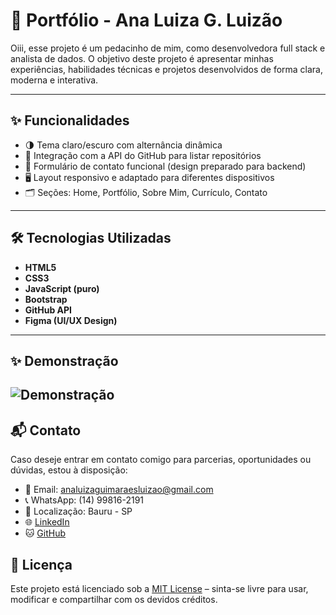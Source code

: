 # 💼 Portfólio - Ana Luiza G. Luizão

Oiii, esse projeto é um pedacinho de mim, como desenvolvedora full stack e analista de dados. O objetivo deste projeto é apresentar minhas experiências, habilidades técnicas e projetos desenvolvidos de forma clara, moderna e interativa.

---

## ✨ Funcionalidades

- 🌗 Tema claro/escuro com alternância dinâmica
- 🧠 Integração com a API do GitHub para listar repositórios
- 💬 Formulário de contato funcional (design preparado para backend)
- 🖥️ Layout responsivo e adaptado para diferentes dispositivos
- 🗂️ Seções: Home, Portfólio, Sobre Mim, Currículo, Contato

---

## 🛠️ Tecnologias Utilizadas

- **HTML5**
- **CSS3**
- **JavaScript (puro)**
- **Bootstrap**
- **GitHub API**
- **Figma (UI/UX Design)**

---
## ✨ Demonstração

![Demonstração](https://media3.giphy.com/media/v1.Y2lkPTc5MGI3NjExN3RkYTh6dmlqOHNhYmQxNGQxanM2OG0ydzJpMGZjbmp6dWQ1bTV4cyZlcD12MV9pbnRlcm5hbF9naWZfYnlfaWQmY3Q9Zw/7SGYYYI2LbvjVPJtr7/giphy.gif)
---


## 📬 Contato

Caso deseje entrar em contato comigo para parcerias, oportunidades ou dúvidas, estou à disposição:

- 📧 Email: [analuizaguimaraesluizao@gmail.com](mailto:analuizaguimaraesluizao@gmail.com)  
- 📞 WhatsApp: (14) 99816-2191  
- 📍 Localização: Bauru - SP  
- 🌐 [LinkedIn](https://www.linkedin.com/in/analuizaluizao/)  
- 🐱 [GitHub](https://github.com/analuiza2102)

## 📝 Licença

Este projeto está licenciado sob a [MIT License](https://opensource.org/licenses/MIT) – sinta-se livre para usar, modificar e compartilhar com os devidos créditos.
